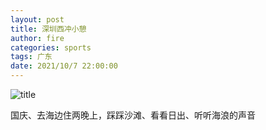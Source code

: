 ```yaml
---
layout: post
title: 深圳西冲小憩
author: fire
categories: sports 
tags: 广东
date: 2021/10/7 22:00:00
---
```


![title](https://image.sideproject.cn/titlex/titlex_042.jpg)

国庆、去海边住两晚上，踩踩沙滩、看看日出、听听海浪的声音


